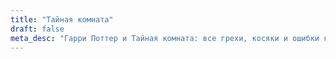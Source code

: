 ```yaml
---
title: "Тайная комната"
draft: false
meta_desc: "Гарри Поттер и Тайная комната: все грехи, косяки и ошибки книги"
---
```


